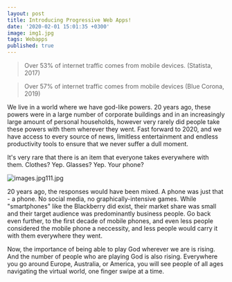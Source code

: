 ```yaml
---
layout: post
title: Introducing Progressive Web Apps!
date: '2020-02-01 15:01:35 +0300'
image: img1.jpg
tags: Webapps
published: true
---
```

> Over 53% of internet traffic comes from mobile devices.
(Statista, 2017)

> Over 57% of internet traffic comes from mobile devices
(Blue Corona, 2019)

We live in a world where we have god-like powers. 20 years ago, these powers were in a large number of corporate buildings and in an increasingly large amount of personal households, however very rarely did people take these powers with them wherever they went. Fast forward to 2020, and we have access to every source of news, limitless entertainment and endless productivity tools to ensure that we never suffer a dull moment. 

It's very rare that there is an item that everyone takes everywhere with them. Clothes? Yep. Glasses? Yep. Your phone?

![images.jpg111.jpg]({{site.baseurl}}/_posts/images.jpg111.jpg)


20 years ago, the responses would have been mixed. A phone was just that - a phone. No social media, no graphically-intensive games. While "smartphones" like the Blackberry did exist, their market share was small and their target audience was predominantly business people. Go back even further, to the first decade of mobile phones, and even less people considered the mobile phone a neccessity, and less people would carry it with them everywhere they went. 

Now, the importance of being able to play God wherever we are is rising. And the number of people who are playing God is also rising. Everywhere you go around Europe, Australia, or America, you will see people of all ages navigating the virtual world, one finger swipe at a time. 




